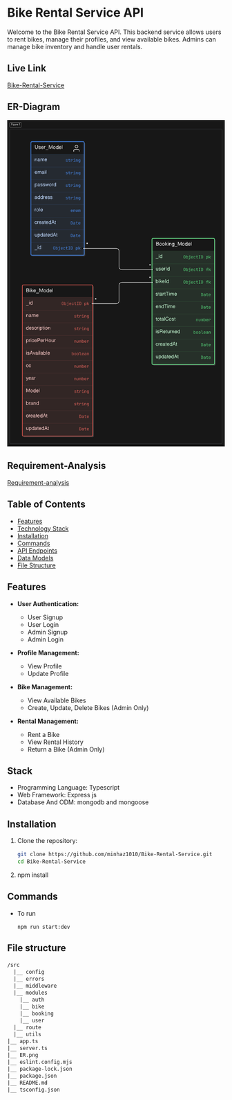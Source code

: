 # Bike Rental Service API

Welcome to the Bike Rental Service API. This backend service allows users to rent bikes, manage their profiles, and view available bikes. Admins can manage bike inventory and handle user rentals.

## Live Link
[Bike-Rental-Service](https://bike-rental-service-node.vercel.app/)

## ER-Diagram 
![ER-Diagram](./ER.png)

## Requirement-Analysis
[Requirement-analysis](https://drive.google.com/file/d/144c1fo0Bn1OuU1FNCfvaD3X_4GpN8rRl/view?usp=drive_link)

## Table of Contents

- [Features](#features)
- [Technology Stack](#stack)
- [Installation](#installation)
- [Commands](#commands)
- [API Endpoints](#api-endpoints)
- [Data Models](#data-models)
- [File Structure](#file-structure)

## Features

- **User Authentication:**
  - User Signup
  - User Login
  - Admin Signup
  - Admin Login

- **Profile Management:**
  - View Profile
  - Update Profile

- **Bike Management:**
  - View Available Bikes
  - Create, Update, Delete Bikes (Admin Only)

- **Rental Management:**
  - Rent a Bike
  - View Rental History
  - Return a Bike (Admin Only)

## Stack

- Programming Language: Typescript
- Web Framework: Express js
- Database And ODM: mongodb and mongoose

## Installation

1. Clone the repository:
   ```sh
   git clone https://github.com/minhaz1010/Bike-Rental-Service.git
   cd Bike-Rental-Service
2. npm install

## Commands 

- To run
  ``` 
  npm run start:dev

## File structure
```
/src
  |__ config
  |__ errors
  |__ middleware
  |__ modules
    |__ auth
    |__ bike
    |__ booking
    |__ user
  |__ route
  |__ utils
|__ app.ts
|__ server.ts
|__ ER.png
|__ eslint.config.mjs
|__ package-lock.json
|__ package.json
|__ README.md
|__ tsconfig.json


